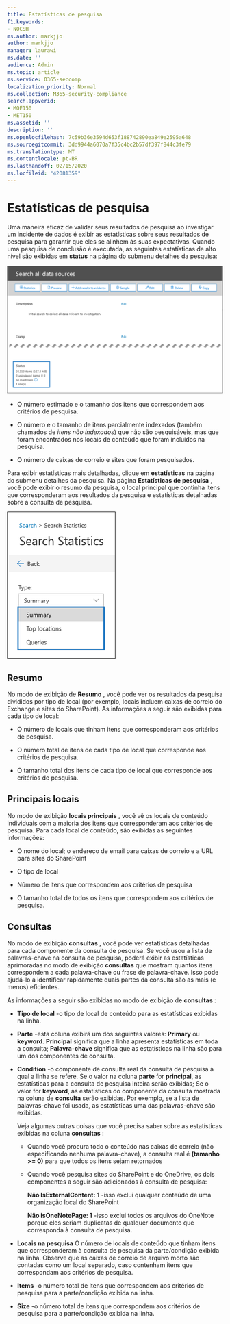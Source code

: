 ```yaml
---
title: Estatísticas de pesquisa
f1.keywords:
- NOCSH
ms.author: markjjo
author: markjjo
manager: laurawi
ms.date: ''
audience: Admin
ms.topic: article
ms.service: O365-seccomp
localization_priority: Normal
ms.collection: M365-security-compliance
search.appverid:
- MOE150
- MET150
ms.assetid: ''
description: ''
ms.openlocfilehash: 7c59b36e3594d653f188742890ea849e2595a648
ms.sourcegitcommit: 3dd9944a6070a7f35c4bc2b57df397f844c3fe79
ms.translationtype: MT
ms.contentlocale: pt-BR
ms.lasthandoff: 02/15/2020
ms.locfileid: "42081359"
---
```

# <a name="search-statistics"></a>Estatísticas de pesquisa

Uma maneira eficaz de validar seus resultados de pesquisa ao investigar um incidente de dados é exibir as estatísticas sobre seus resultados de pesquisa para garantir que eles se alinhem às suas expectativas. Quando uma pesquisa de conclusão é executada, as seguintes estatísticas de alto nível são exibidas em **status** na página do submenu detalhes da pesquisa:

![Pesquisar statisics na página de submenu detalhes da pesquisa](../media/SearchDetailsFlyout.png)

- O número estimado e o tamanho dos itens que correspondem aos critérios de pesquisa.

- O número e o tamanho de itens parcialmente indexados (também chamados de *itens não indexados*) que não são pesquisáveis, mas que foram encontrados nos locais de conteúdo que foram incluídos na pesquisa.

- O número de caixas de correio e sites que foram pesquisados.

Para exibir estatísticas mais detalhadas, clique em **estatísticas** na página do submenu detalhes da pesquisa. Na página **Estatísticas de pesquisa** , você pode exibir o resumo da pesquisa, o local principal que continha itens que corresponderam aos resultados da pesquisa e estatísticas detalhadas sobre a consulta de pesquisa.

![Lista suspensa de estatísticas de pesquisa](../media/SearchStatisticsDropDownList.png)

## <a name="summary"></a>Resumo

No modo de exibição de **Resumo** , você pode ver os resultados da pesquisa divididos por tipo de local (por exemplo, locais incluem caixas de correio do Exchange e sites do SharePoint). As informações a seguir são exibidas para cada tipo de local:

- O número de locais que tinham itens que corresponderam aos critérios de pesquisa.

- O número total de itens de cada tipo de local que corresponde aos critérios de pesquisa.

- O tamanho total dos itens de cada tipo de local que corresponde aos critérios de pesquisa.

## <a name="top-locations"></a>Principais locais

No modo de exibição **locais principais** , você vê os locais de conteúdo individuais com a maioria dos itens que corresponderam aos critérios de pesquisa. Para cada local de conteúdo, são exibidas as seguintes informações:

- O nome do local; o endereço de email para caixas de correio e a URL para sites do SharePoint

- O tipo de local

- Número de itens que correspondem aos critérios de pesquisa

- O tamanho total de todos os itens que correspondem aos critérios de pesquisa.

## <a name="queries"></a>Consultas

No modo de exibição **consultas** , você pode ver estatísticas detalhadas para cada componente da consulta de pesquisa. Se você usou a lista de palavras-chave na consulta de pesquisa, poderá exibir as estatísticas aprimoradas no modo de exibição **consultas** que mostram quantos itens correspondem a cada palavra-chave ou frase de palavra-chave. Isso pode ajudá-lo a identificar rapidamente quais partes da consulta são as mais (e menos) eficientes. 

As informações a seguir são exibidas no modo de exibição de **consultas** :

 - **Tipo de local** -o tipo de local de conteúdo para as estatísticas exibidas na linha.

- **Parte** -esta coluna exibirá um dos seguintes valores: **Primary** ou **keyword**. **Principal** significa que a linha apresenta estatísticas em toda a consulta; **Palavra-chave** significa que as estatísticas na linha são para um dos componentes de consulta.

- **Condition** -o componente de consulta real da consulta de pesquisa à qual a linha se refere. Se o valor na coluna **parte** for **principal**, as estatísticas para a consulta de pesquisa inteira serão exibidas; Se o valor for **keyword**, as estatísticas do componente da consulta mostrada na coluna de **consulta** serão exibidas. Por exemplo, se a lista de palavras-chave foi usada, as estatísticas uma das palavras-chave são exibidas.

  Veja algumas outras coisas que você precisa saber sobre as estatísticas exibidas na coluna **consultas** :
  
  - Quando você procura todo o conteúdo nas caixas de correio (não especificando nenhuma palavra-chave), a consulta real é **(tamanho >= 0)** para que todos os itens sejam retornados
  
  - Quando você pesquisa sites do SharePoint e do OneDrive, os dois componentes a seguir são adicionados à consulta de pesquisa:
    
    **Não IsExternalContent: 1** -isso exclui qualquer conteúdo de uma organização local do SharePoint
    
    **Não isOneNotePage: 1** -isso exclui todos os arquivos do OneNote porque eles seriam duplicatas de qualquer documento que corresponda à consulta de pesquisa.

- **Locais na pesquisa** O número de locais de conteúdo que tinham itens que corresponderam à consulta de pesquisa da parte/condição exibida na linha. Observe que as caixas de correio de arquivo morto são contadas como um local separado, caso contenham itens que correspondam aos critérios de pesquisa.

- **Items** -o número total de itens que correspondem aos critérios de pesquisa para a parte/condição exibida na linha.

- **Size** -o número total de itens que correspondem aos critérios de pesquisa para a parte/condição exibida na linha.

